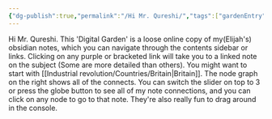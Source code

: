 ```yaml
---
{"dg-publish":true,"permalink":"/Hi Mr. Qureshi/","tags":["gardenEntry"]}
---
```


Hi Mr. Qureshi. This 'Digital Garden' is a loose online copy of my(Elijah's) obsidian notes, which you can navigate through the contents sidebar or links. Clicking on any purple or bracketed link will take you to a linked note on the subject (Some are more detailed than others). You might want to start with [[Industrial revolution/Countries/Britain\|Britain]]. The node graph on the right shows all of the connects. You can switch the slider on top to 3 or press the globe button to see all of my note connections, and you can click on any node to go to that note. They're also really fun to drag around in the console.